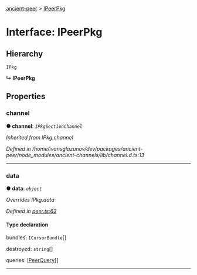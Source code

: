 [ancient-peer](../README.md) > [IPeerPkg](../interfaces/ipeerpkg.md)



# Interface: IPeerPkg

## Hierarchy


 `IPkg`

**↳ IPeerPkg**








## Properties
<a id="channel"></a>

###  channel

**●  channel**:  *`IPkgSectionChannel`* 

*Inherited from IPkg.channel*

*Defined in /home/ivansglazunov/dev/packages/ancient-peer/node_modules/ancient-channels/lib/channel.d.ts:13*





___

<a id="data"></a>

###  data

**●  data**:  *`object`* 

*Overrides IPkg.data*

*Defined in [peer.ts:62](https://github.com/AncientSouls/Peer/blob/d91bedc/src/lib/peer.ts#L62)*


#### Type declaration


[key: `string`]: `any`





 bundles: `ICursorBundle`[]






 destroyed: `string`[]






 queries: [IPeerQuery](ipeerquery.md)[]







___


